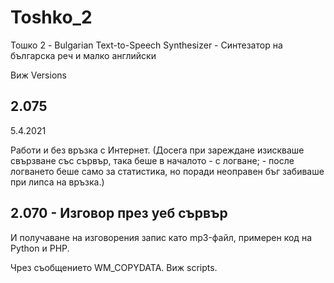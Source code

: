 # Toshko_2
Тошко 2 - Bulgarian Text-to-Speech Synthesizer - Синтезатор на българска реч и малко английски

Виж Versions

## 2.075 

5.4.2021

Работи и без връзка с Интернет. (Досега при зареждане изискваше свързване със сървър, така беше в началото - с  логване; - после логването беше само за статистика, но поради неоправен бъг забиваше при липса на връзка.)  

## 2.070 - Изговор през уеб сървър

И получаване на изговорения запис като mp3-файл, примерен код на Python и PHP.

Чрез съобщението WM_COPYDATA. Виж scripts.
